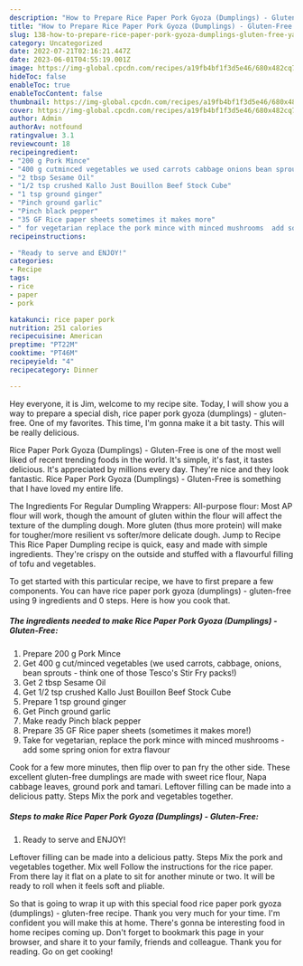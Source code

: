 ```yaml
---
description: "How to Prepare Rice Paper Pork Gyoza (Dumplings) - Gluten-Free yang Delicious"
title: "How to Prepare Rice Paper Pork Gyoza (Dumplings) - Gluten-Free yang Delicious"
slug: 138-how-to-prepare-rice-paper-pork-gyoza-dumplings-gluten-free-yang-delicious
category: Uncategorized
date: 2022-07-21T02:16:21.447Z
date: 2023-06-01T04:55:19.001Z
image: https://img-global.cpcdn.com/recipes/a19fb4bf1f3d5e46/680x482cq70/rice-paper-pork-gyoza-dumplings-gluten-free-recipe-main-photo.jpg
hideToc: false
enableToc: true
enableTocContent: false
thumbnail: https://img-global.cpcdn.com/recipes/a19fb4bf1f3d5e46/680x482cq70/rice-paper-pork-gyoza-dumplings-gluten-free-recipe-main-photo.jpg
cover: https://img-global.cpcdn.com/recipes/a19fb4bf1f3d5e46/680x482cq70/rice-paper-pork-gyoza-dumplings-gluten-free-recipe-main-photo.jpg
author: Admin
authorAv: notfound
ratingvalue: 3.1
reviewcount: 18
recipeingredient:
- "200 g Pork Mince"
- "400 g cutminced vegetables we used carrots cabbage onions bean sprouts  think one of those Tescos Stir Fry packs"
- "2 tbsp Sesame Oil"
- "1/2 tsp crushed Kallo Just Bouillon Beef Stock Cube"
- "1 tsp ground ginger"
- "Pinch ground garlic"
- "Pinch black pepper"
- "35 GF Rice paper sheets sometimes it makes more"
- " for vegetarian replace the pork mince with minced mushrooms  add some spring onion for extra flavour"
recipeinstructions:

- "Ready to serve and ENJOY!"
categories:
- Recipe
tags:
- rice
- paper
- pork

katakunci: rice paper pork 
nutrition: 251 calories
recipecuisine: American
preptime: "PT22M"
cooktime: "PT46M"
recipeyield: "4"
recipecategory: Dinner

---
```



Hey everyone, it is Jim, welcome to my recipe site. Today, I will show you a way to prepare a special dish, rice paper pork gyoza (dumplings) - gluten-free. One of my favorites. This time, I'm gonna make it a bit tasty. This will be really delicious.

Rice Paper Pork Gyoza (Dumplings) - Gluten-Free is one of the most well liked of recent trending foods in the world. It's simple, it's fast, it tastes delicious. It's appreciated by millions every day. They're nice and they look fantastic. Rice Paper Pork Gyoza (Dumplings) - Gluten-Free is something that I have loved my entire life.

The Ingredients For Regular Dumpling Wrappers: All-purpose flour: Most AP flour will work, though the amount of gluten within the flour will affect the texture of the dumpling dough. More gluten (thus more protein) will make for tougher/more resilient vs softer/more delicate dough. Jump to Recipe This Rice Paper Dumpling recipe is quick, easy and made with simple ingredients. They&#39;re crispy on the outside and stuffed with a flavourful filling of tofu and vegetables.


To get started with this particular recipe, we have to first prepare a few components. You can have rice paper pork gyoza (dumplings) - gluten-free using 9 ingredients and 0 steps. Here is how you cook that.

<!--inarticleads1-->

##### The ingredients needed to make Rice Paper Pork Gyoza (Dumplings) - Gluten-Free:

1. Prepare 200 g Pork Mince
1. Get 400 g cut/minced vegetables (we used carrots, cabbage, onions, bean sprouts - think one of those Tesco&#39;s Stir Fry packs!)
1. Get 2 tbsp Sesame Oil
1. Get 1/2 tsp crushed Kallo Just Bouillon Beef Stock Cube
1. Prepare 1 tsp ground ginger
1. Get Pinch ground garlic
1. Make ready Pinch black pepper
1. Prepare 35 GF Rice paper sheets (sometimes it makes more!)
1. Take  for vegetarian, replace the pork mince with minced mushrooms - add some spring onion for extra flavour


Cook for a few more minutes, then flip over to pan fry the other side. These excellent gluten-free dumplings are made with sweet rice flour, Napa cabbage leaves, ground pork and tamari. Leftover filling can be made into a delicious patty. Steps Mix the pork and vegetables together. 

<!--inarticleads2-->

##### Steps to make Rice Paper Pork Gyoza (Dumplings) - Gluten-Free:


1. Ready to serve and ENJOY!

Leftover filling can be made into a delicious patty. Steps Mix the pork and vegetables together. Mix well Follow the instructions for the rice paper. From there lay it flat on a plate to sit for another minute or two. It will be ready to roll when it feels soft and pliable. 

So that is going to wrap it up with this special food rice paper pork gyoza (dumplings) - gluten-free recipe. Thank you very much for your time. I'm confident you will make this at home. There's gonna be interesting food in home recipes coming up. Don't forget to bookmark this page in your browser, and share it to your family, friends and colleague. Thank you for reading. Go on get cooking!
